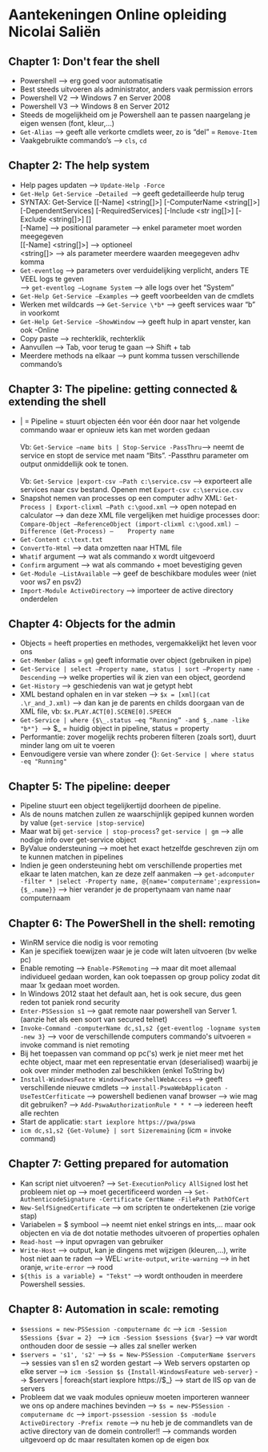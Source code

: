# Aantekeningen Online opleiding Nicolai Saliën #


## Chapter 1: Don't fear the shell  ##

- Powershell --> erg goed voor automatisatie <br>
- Best steeds uitvoeren als administrator, anders vaak permission errors<br>
- Powershell V2 --> Windows 7 en Server 2008<br>
- Powershell V3 --> Windows 8 en Server 2012<br>
- Steeds de mogelijkheid om je Powershell aan te passen naargelang je eigen wensen (font, kleur,…)<br>
- `Get-Alias` --> geeft alle verkorte cmdlets weer, zo is “del” = `Remove-Item`<br>
- Vaakgebruikte commando’s --> `cls`, `cd`

## Chapter 2: The help system  ##

- Help pages updaten --> `Update-Help -Force` <br>
- `Get-Help Get-Service –Detailed `--> geeft gedetailleerde hulp terug<br>
- SYNTAX: Get-Service [[-Name] <string[]>] [-ComputerName <string[]>] [-DependentServices] [-RequiredServices] [-Include <str ing[]>] [-Exclude <string[]>]  [<CommonParameters>]<br>
	[-Name] --> positional parameter --> enkel parameter moet worden meegegeven<br>
	[[-Name] <string[]>] --> optioneel<br>
	<string[]> --> als parameter meerdere waarden meegegeven adhv komma<br>
- `Get-eventlog` --> parameters over verduidelijking verplicht, anders TE VEEL logs te geven<br>
--> `get-eventlog –Logname System` --> alle logs over het “System”<br>
- `Get-Help Get-Service –Examples` --> geeft voorbeelden van de cmdlets<br>
- Werken met wildcards --> `Get-Service \*b*` --> geeft services waar “b” in voorkomt<br>
- `Get-Help Get-Service –ShowWindow` --> geeft hulp in apart venster, kan ook -Online<br>
- Copy paste --> rechterklik, rechterklik<br>
- Aanvullen --> Tab, voor terug te gaan --> Shift + tab<br>
- Meerdere methods na elkaar --> punt komma tussen verschillende commando’s

## Chapter 3: The pipeline: getting connected & extending the shell  ##

- | = Pipeline = stuurt objecten één voor één door naar het volgende commando waar er opnieuw iets kan met worden gedaan<br><br>
Vb: `Get-Service –name bits | Stop-Service -PassThru`--> neemt de service en stopt de service met naam “Bits”. -Passthru parameter om output onmiddellijk ook te tonen. <br><br>
Vb: `Get-Service |export-csv –Path c:\service.csv` --> exporteert alle services naar csv bestand. Openen met `Export-csv c:\service.csv`
- Snapshot nemen van processes op een computer adhv XML: `Get-Process | Export-clixml –Path c:\good.xml` --> open notepad en calculator --> dan deze XML file vergelijken met huidige processes door:<br>
	`Compare-Object –ReferenceObject (import-clixml c:\good.xml) –Difference (Get-Process) –    Property name`
- `Get-Content c:\text.txt`
- `ConvertTo-Html` --> data omzetten naar HTML file
- `Whatif` argument --> wat als commando x wordt uitgevoerd
- `Confirm` argument --> wat als commando + moet bevestiging geven
- `Get-Module –ListAvailable` --> geef de beschikbare modules weer (niet voor ws7 en psv2)
- `Import-Module ActiveDirectory` --> importeer de active directory onderdelen

## Chapter 4: Objects for the admin  ##

- Objects = heeft properties en methodes, vergemakkelijkt het leven voor ons 
- `Get-Member` (alias = `gm`) geeft informatie over object (gebruiken in pipe)
- `Get-Service | select –Property name, status | sort –Property name -Descending` --> welke properties wil ik zien van een object, geordend
- `Get-History` --> geschiedenis van wat je getypt hebt
- XML bestand ophalen en in var steken --> `$x = [xml](cat .\r_and_J.xml)`
	--> dan kan je de parents en childs doorgaan van de XML file, vb:
		`$x.PLAY.ACT[0].SCENE[0].SPEECH`
-  `Get-Service | where {$\_.status –eq “Running” -and $_.name -like "b*"} `--> $_ = huidig object in pipeline, status = property
-  Performantie: zover mogelijk rechts proberen filteren (zoals sort), duurt minder lang om uit te voeren
-  Eenvoudigere versie van where zonder {}: `Get-Service | where status -eq "Running"`


## Chapter 5: The pipeline: deeper  ##

- Pipeline stuurt een object tegelijkertijd doorheen de pipeline. 
- Als de nouns matchen zullen ze waarschijnlijk gepiped kunnen worden by value (`get-service |stop-service`)
- Maar wat bij `get-service | stop-process`? `get-service | gm` --> alle nodige info over get-service object
- ByValue ondersteuning --> moet het exact hetzelfde geschreven zijn om te kunnen matchen in pipelines
- Indien je geen ondersteuning hebt om verschillende properties met elkaar te laten matchen, kan ze deze zelf aanmaken --> `get-adcomputer -filter * |select -Property name, @{name='computername';expression={$_.name}}` --> hier verander je de propertynaam van name naar computernaam

## Chapter 6: The PowerShell in the shell: remoting  ##

- WinRM service die nodig is voor remoting
- Kan je specifiek toewijzen waar je je code wilt laten uitvoeren (bv welke pc)
- Enable remoting --> `Enable-PSRemoting` --> maar dit moet allemaal individueel gedaan worden, kan ook toepassen op group policy zodat dit maar 1x gedaan moet worden. 
- In Windows 2012 staat het default aan, het is ook secure, dus geen reden tot paniek rond security
- `Enter-PSSession s1` --> gaat remote naar powershell van Server 1. (aanzie het als een soort van secured telnet)
- `Invoke-Command -computerName dc,s1,s2 {get-eventlog -logname system -new 3}` --> voor de verschillende computers commando's uitvoeren = invoke command is niet remoting
- Bij het toepassen van command op pc('s) werk je niet meer met het echte object, maar met een representatie ervan (deserialised) waarbij je ook over minder methoden zal beschikken (enkel ToString bv)
- `Install-WindowsFeatre WindowsPowershellWebAccess` --> geeft verschillende nieuwe cmdlets --> `install-PswaWebApplicaton -UseTestCerfiticate` --> powershell bedienen vanaf browser --> wie mag dit gebruiken? --> `Add-PswaAuthorizationRule * * *` --> iedereen heeft alle rechten
- Start de applicatie: `start iexplore https://pwa/pswa`
- `icm dc,s1,s2 {Get-Volume} | sort Sizeremaining` (icm = invoke command)


## Chapter 7: Getting prepared for automation  ##

- Kan script niet uitvoeren? --> `Set-ExecutionPolicy AllSigned` lost het probleem niet op --> moet gecertificeerd worden --> `Set-AuthenticodeSignature -Certificate CertName -FilePath PathOfCert`
- `New-SelfSignedCertificate` --> om scripten te ondertekenen (zie vorige stap)
- Variabelen = $ symbool --> neemt niet enkel strings en ints,... maar ook objecten en via de dot notatie methodes uitvoeren of properties ophalen
- `Read-host` --> input opvragen van gebruiker
- `Write-Host` --> output, kan je dingens met wijzigen (kleuren,...), write host niet aan te raden --> WEL: `write-output`, `write-warning` --> in het oranje, `write-error` --> rood
- `${this is a variable} = "Tekst"` --> wordt onthouden in meerdere Powershell sessies.

## Chapter 8:  Automation in scale: remoting ##

- `$sessions = new-PSSession -computername dc` --> `icm -Session $Sessions {$var = 2} ` --> `icm -Session $sessions {$var}` --> var wordt onthouden door de sessie --> alles zal sneller werken
- `$servers = 's1', 's2'` --> `$s = New-PSSession -ComputerName $servers` --> sessies van s1 en s2 worden gestart --> Web servers opstarten op elke server --> `icm -Session $s {Install-WindowsFeature web-server}` --> $servers | foreach{start iexplore https://$_} --> start de IIS op van de servers
- Probleem dat we vaak modules opnieuw moeten importeren wanneer we ons op andere machines bevinden --> `$s = new-PSSession -computername dc` --> `import-pssession -session $s -module ActiveDirectory -Prefix remote` --> nu heb je de commandlets van de active directory van de domein controller!! --> commands worden uitgevoerd op dc maar resultaten komen op de eigen box
